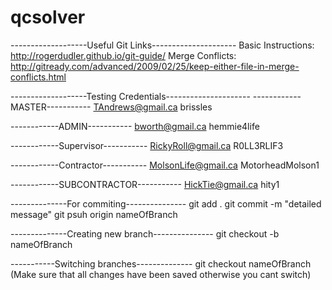 # qcsolver
-------------------Useful Git Links---------------------
Basic Instructions: http://rogerdudler.github.io/git-guide/
Merge Conflicts: http://gitready.com/advanced/2009/02/25/keep-either-file-in-merge-conflicts.html

-------------------Testing Credentials---------------------
------------MASTER-----------
TAndrews@gmail.ca
brissles

------------ADMIN-----------
bworth@gmail.ca
hemmie4life

------------Supervisor-----------
RickyRoll@gmail.ca
R0LL3RLIF3

------------Contractor-----------
MolsonLife@gmail.ca
MotorheadMolson1

------------SUBCONTRACTOR-----------
HickTie@gmail.ca
hity1

--------------For commiting---------------
git add .
git commit -m "detailed message"
git psuh origin nameOfBranch

--------------Creating new branch---------------
git checkout -b nameOfBranch

-----------Switching branches--------------
git checkout nameOfBranch (Make sure that all changes have been saved otherwise you cant switch)
